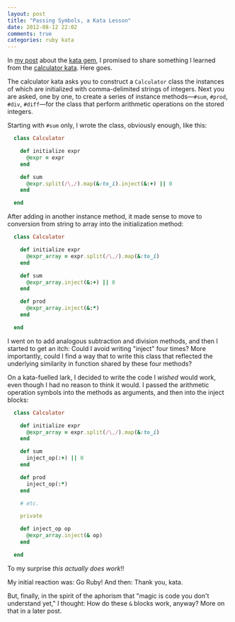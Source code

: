 ```yaml
---
layout: post
title: "Passing Symbols, a Kata Lesson"
date: 2012-08-12 22:02
comments: true
categories: ruby kata
---
```


In [my post](http://code-worrier.com/blog/kata/) about the [kata gem](https://github.com/wbailey/kata), I promised to share something I learned from the [calculator kata](https://github.com/wbailey/code_katas/blob/master/calculator.rb).
Here goes.

The calculator kata asks you to construct a `Calculator` class the instances of which are initialized with comma-delimited strings of integers.
Next you are asked, one by one, to create a series of instance methods—`#sum`, `#prod`, `#div`, `#diff`—for the class that perform arithmetic operations on the stored integers.

Starting with `#sum` only, I wrote the class, obviously enough, like this:

<!-- more -->

```ruby
  class Calculator

    def initialize expr
      @expr = expr
    end

    def sum
      @expr.split(/\,/).map(&:to_i).inject(&:+) || 0
    end

  end
```

After adding in another instance method, it made sense to move to conversion from string to array into the initialization method:

```ruby
  class Calculator

    def initialize expr
      @expr_array = expr.split(/\,/).map(&:to_i)
    end

    def sum
      @expr_array.inject(&:+) || 0
    end

    def prod
      @expr_array.inject(&:*)
    end

  end
```

I went on to add analogous subtraction and division methods, and then I started to get an itch:
Could I avoid writing "inject" four times?
More importantly, could I find a way that to write this class that reflected the underlying similarity in function shared by these four methods?

On a kata-fuelled lark, I decided to write the code I *wished* would work, even though I had no reason to think it would.
I passed the arithmetic operation symbols into the methods as arguments, and then into the inject blocks:

```ruby
  class Calculator

    def initialize expr
      @expr_array = expr.split(/\,/).map(&:to_i)
    end

    def sum
      inject_op(:+) || 0
    end

    def prod
      inject_op(:*)
    end

    # etc.

    private

    def inject_op op
      @expr_array.inject(& op)
    end

  end
```

To my surprise *this actually does work*!!

My initial reaction was: Go Ruby!
And then: Thank you, kata.

But, finally, in the spirit of the aphorism that "magic is code you don't understand yet," I thought: How do these `&` blocks work, anyway?
More on that in a later post.
